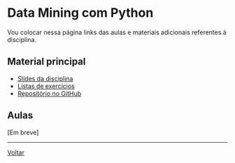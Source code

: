 # Data Mining com Python

Vou colocar nessa página links das aulas e materiais adicionais referentes à disciplina.

## Material principal

* [Slides da disciplina](/./assets/datamining/slides.pdf)
* [Listas de exercícios](/./assets/exercicios_prog/exercicios.html)
* [Repositório no GitHub](https://github.com/victor0machado/ibmec-datamining)

## Aulas

[Em breve]

---

[Voltar](https://victor0machado.github.io/)
